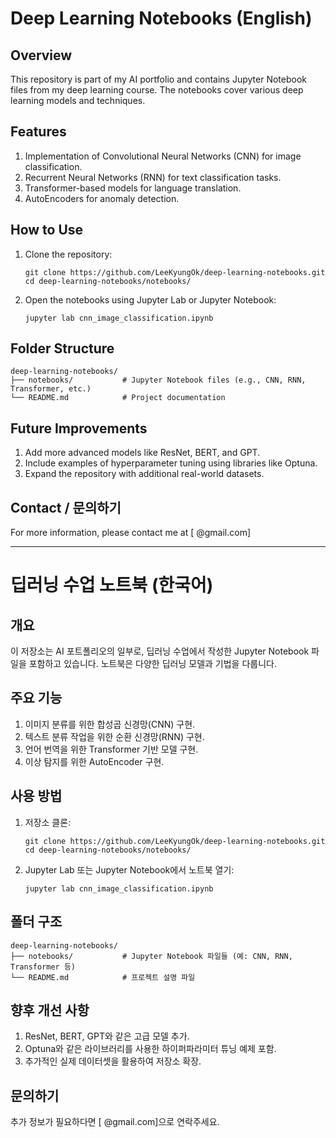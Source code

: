 # Deep Learning Notebooks (English)

## Overview
This repository is part of my AI portfolio and contains Jupyter Notebook files from my deep learning course. The notebooks cover various deep learning models and techniques.

## Features
1. Implementation of Convolutional Neural Networks (CNN) for image classification.
2. Recurrent Neural Networks (RNN) for text classification tasks.
3. Transformer-based models for language translation.
4. AutoEncoders for anomaly detection.

## How to Use
1. Clone the repository:
   ```
   git clone https://github.com/LeeKyungOk/deep-learning-notebooks.git
   cd deep-learning-notebooks/notebooks/
   ```
2. Open the notebooks using Jupyter Lab or Jupyter Notebook:
   ```
   jupyter lab cnn_image_classification.ipynb
   ```

## Folder Structure
```
deep-learning-notebooks/
├── notebooks/           # Jupyter Notebook files (e.g., CNN, RNN, Transformer, etc.)
└── README.md            # Project documentation
```

## Future Improvements
1. Add more advanced models like ResNet, BERT, and GPT.
2. Include examples of hyperparameter tuning using libraries like Optuna.
3. Expand the repository with additional real-world datasets.

## Contact / 문의하기
For more information, please contact me at [  @gmail.com]

---

# 딥러닝 수업 노트북 (한국어)

## 개요
이 저장소는 AI 포트폴리오의 일부로, 딥러닝 수업에서 작성한 Jupyter Notebook 파일을 포함하고 있습니다. 노트북은 다양한 딥러닝 모델과 기법을 다룹니다.

## 주요 기능
1. 이미지 분류를 위한 합성곱 신경망(CNN) 구현.
2. 텍스트 분류 작업을 위한 순환 신경망(RNN) 구현.
3. 언어 번역을 위한 Transformer 기반 모델 구현.
4. 이상 탐지를 위한 AutoEncoder 구현.

## 사용 방법
1. 저장소 클론:
   ```
   git clone https://github.com/LeeKyungOk/deep-learning-notebooks.git
   cd deep-learning-notebooks/notebooks/
   ```
2. Jupyter Lab 또는 Jupyter Notebook에서 노트북 열기:
   ```
   jupyter lab cnn_image_classification.ipynb
   ```

## 폴더 구조
```
deep-learning-notebooks/
├── notebooks/           # Jupyter Notebook 파일들 (예: CNN, RNN, Transformer 등)
└── README.md            # 프로젝트 설명 파일
```

## 향후 개선 사항
1. ResNet, BERT, GPT와 같은 고급 모델 추가.
2. Optuna와 같은 라이브러리를 사용한 하이퍼파라미터 튜닝 예제 포함.
3. 추가적인 실제 데이터셋을 활용하여 저장소 확장.

## 문의하기
추가 정보가 필요하다면  [  @gmail.com]으로 연락주세요.
